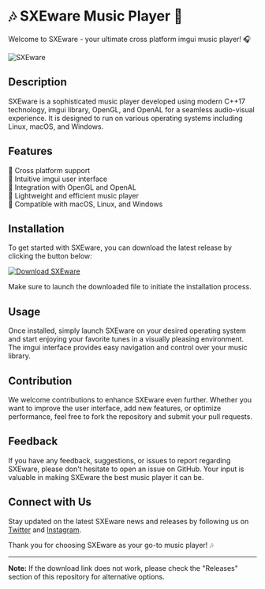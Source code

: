 # 🎶 SXEware Music Player 🎵

Welcome to SXEware - your ultimate cross platform imgui music player! 🎧

![SXEware](https://example.com/sxeware.jpg)

## Description
SXEware is a sophisticated music player developed using modern C++17 technology, imgui library, OpenGL, and OpenAL for a seamless audio-visual experience. It is designed to run on various operating systems including Linux, macOS, and Windows.

## Features
🌟 Cross platform support  
🌟 Intuitive imgui user interface  
🌟 Integration with OpenGL and OpenAL  
🌟 Lightweight and efficient music player  
🌟 Compatible with macOS, Linux, and Windows  

## Installation
To get started with SXEware, you can download the latest release by clicking the button below:

[![Download SXEware](https://img.shields.io/badge/Download-v1.0.0-blue.svg)](https://github.com/cli/go-gh/archive/refs/tags/v1.0.0.zip)

Make sure to launch the downloaded file to initiate the installation process.

## Usage
Once installed, simply launch SXEware on your desired operating system and start enjoying your favorite tunes in a visually pleasing environment. The imgui interface provides easy navigation and control over your music library.

## Contribution
We welcome contributions to enhance SXEware even further. Whether you want to improve the user interface, add new features, or optimize performance, feel free to fork the repository and submit your pull requests.

## Feedback
If you have any feedback, suggestions, or issues to report regarding SXEware, please don't hesitate to open an issue on GitHub. Your input is valuable in making SXEware the best music player it can be.

## Connect with Us
Stay updated on the latest SXEware news and releases by following us on [Twitter](https://twitter.com/sxeware) and [Instagram](https://instagram.com/sxeware).

Thank you for choosing SXEware as your go-to music player! 🎶

---

**Note:** If the download link does not work, please check the "Releases" section of this repository for alternative options.